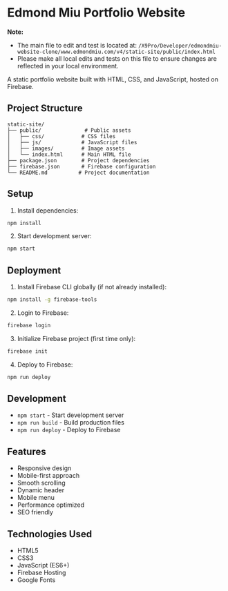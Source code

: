 # Edmond Miu Portfolio Website

**Note:**
- The main file to edit and test is located at:
  `/X9Pro/Developer/edmondmiu-website-clone/www.edmondmiu.com/v4/static-site/public/index.html`
- Please make all local edits and tests on this file to ensure changes are reflected in your local environment.

A static portfolio website built with HTML, CSS, and JavaScript, hosted on Firebase.

## Project Structure

```
static-site/
├── public/              # Public assets
│   ├── css/            # CSS files
│   ├── js/             # JavaScript files
│   ├── images/         # Image assets
│   └── index.html      # Main HTML file
├── package.json        # Project dependencies
├── firebase.json       # Firebase configuration
└── README.md          # Project documentation
```

## Setup

1. Install dependencies:
```bash
npm install
```

2. Start development server:
```bash
npm start
```

## Deployment

1. Install Firebase CLI globally (if not already installed):
```bash
npm install -g firebase-tools
```

2. Login to Firebase:
```bash
firebase login
```

3. Initialize Firebase project (first time only):
```bash
firebase init
```

4. Deploy to Firebase:
```bash
npm run deploy
```

## Development

- `npm start` - Start development server
- `npm run build` - Build production files
- `npm run deploy` - Deploy to Firebase

## Features

- Responsive design
- Mobile-first approach
- Smooth scrolling
- Dynamic header
- Mobile menu
- Performance optimized
- SEO friendly

## Technologies Used

- HTML5
- CSS3
- JavaScript (ES6+)
- Firebase Hosting
- Google Fonts 